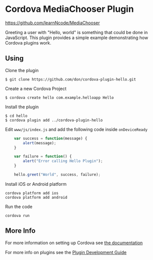# Cordova MediaChooser Plugin

https://github.com/learnNcode/MediaChooser

Greeting a user with "Hello, world" is something that could be done in JavaScript. This plugin provides a simple example demonstrating how Cordova plugins work.

## Using
Clone the plugin

    $ git clone https://github.com/don/cordova-plugin-hello.git

Create a new Cordova Project

    $ cordova create hello com.example.helloapp Hello
    
Install the plugin

    $ cd hello
    $ cordova plugin add ../cordova-plugin-hello
    

Edit `www/js/index.js` and add the following code inside `onDeviceReady`

```js
    var success = function(message) {
        alert(message);
    }

    var failure = function() {
        alert("Error calling Hello Plugin");
    }

    hello.greet("World", success, failure);
```

Install iOS or Android platform

    cordova platform add ios
    cordova platform add android
    
Run the code

    cordova run 

## More Info

For more information on setting up Cordova see [the documentation](http://cordova.apache.org/docs/en/4.0.0/guide_cli_index.md.html#The%20Command-Line%20Interface)

For more info on plugins see the [Plugin Development Guide](http://cordova.apache.org/docs/en/4.0.0/guide_hybrid_plugins_index.md.html#Plugin%20Development%20Guide)
